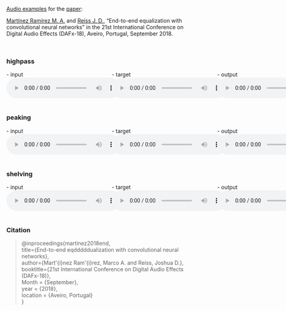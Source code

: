 [Audio examples](https://mchijmma.github.io/end-to-end-equalization/) for the [paper](http://dafx2018.web.ua.pt/papers/DAFx2018_paper_27.pdf):

[Martínez Ramírez M. A.](http://m-marco.com) and [Reiss J. D.](http://www.eecs.qmul.ac.uk/~josh/), “End-to-end equalization with convolutional neural networks” in the 21st International Conference on Digital Audio Effects (DAFx-18), Aveiro, Portugal, September 2018.

&nbsp;
### highpass
<div id="contentBox" style="margin:0px auto; width:150%">
<div id="column1" style="float:left; margin:0; width:36.5%;">
- input <br />
<audio controls="controls">
<source src="audio/highpass/1-highpass_INPUT.mp3" type="audio/mp3" />
</audio>
</div>

<div id="column2" style="float:left; margin:0;width:36.5%;">
- target <br />
<audio controls="controls">
<source src="audio/highpass/2-highpass_TARGET.mp3" type="audio/mp3" />
</audio>
</div>

<div id="column3" style="float:left; margin:0;width:27%">
- output <br />
<audio controls="controls">
<source src="audio/highpass/3-highpass_OUTPUT.mp3" type="audio/mp3" />
</audio>
</div>
</div>

&nbsp;
### peaking
<div id="contentBox" style="margin:0px auto; width:150%">
<div id="column1" style="float:left; margin:0; width:36.5%;">
- input <br />
<audio controls="controls">
<source src="audio/peaking/1-peaking_INPUT.mp3" type="audio/mp3" />
</audio>
</div>

<div id="column2" style="float:left; margin:0;width:36.5%;">
- target <br />
<audio controls="controls">
<source src="audio/peaking/2-peaking_TARGET.mp3" type="audio/mp3" />
</audio>
</div>

<div id="column3" style="float:left; margin:0;width:27%">
- output <br />
<audio controls="controls">
<source src="audio/peaking/3-peaking_OUTPUT.mp3" type="audio/mp3" />
</audio>
</div>
</div>

&nbsp;
### shelving
<div id="contentBox" style="margin:0px auto; width:150%">
<div id="column1" style="float:left; margin:0; width:36.5%;">
- input <br />
<audio controls="controls">
<source src="audio/shelving/1-shelving_INPUT.mp3" type="audio/mp3" />
</audio>
</div>

<div id="column2" style="float:left; margin:0;width:36.5%;">
- target <br />
<audio controls="controls">
<source src="audio/shelving/2-shelving_TARGET.mp3" type="audio/mp3" />
</audio>
</div>

<div id="column3" style="float:left; margin:0;width:27%">
- output <br />
<audio controls="controls">
<source src="audio/shelving/3-shelving_OUTPUT.mp3" type="audio/mp3" />
</audio>
</div>
</div>


&nbsp;
### Citation


>@inproceedings{martinez2018end,<br />
>  title={End-to-end eqdddddualization with convolutional neural networks},<br />
>  author={Mart\'{i}nez Ram\'{i}rez, Marco A. and Reiss, Joshua D.},<br />
>  booktitle={21st International Conference on Digital Audio Effects (DAFx-18)},<br />
>  Month = {September},<br />
>  year = {2018},<br />
>  location = {Aveiro, Portugal}<br />
>}<br />

